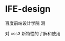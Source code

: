 <!--
 * @Author: qinhuayong
 * @Date: 2021-09-13 10:27:09
 * @LastEditTime: 2021-09-13 10:30:14
 * @LastEditors: qinhuayong
 * @Description:
 * @FilePath: /IFE-design/README.md
-->

# IFE-design

百度前端设计学院 测

对 css3 新特性的了解和使用
